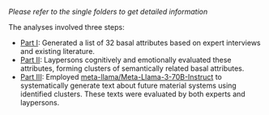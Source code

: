 *Please refer to the single folders to get detailed information* 

The analyses involved three steps:
- [Part I](https://github.com/FennStatistics/Article_BasalAttributes/tree/main/Analyses/part_I): Generated a list of 32 basal attributes based on expert interviews and existing literature.
- [Part II](https://github.com/FennStatistics/Article_BasalAttributes/tree/main/Analyses/part_II): Laypersons cognitively and emotionally evaluated these attributes, forming clusters of semantically related basal attributes.
- [Part III](https://github.com/FennStatistics/Article_BasalAttributes/tree/main/Analyses/part_III): Employed [meta-llama/Meta-Llama-3-70B-Instruct](https://huggingface.co/meta-llama/Meta-Llama-3-70B-Instruct) to systematically generate text about future material systems using identified clusters. These texts were evaluated by both experts and laypersons.